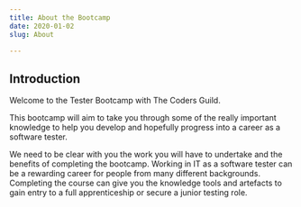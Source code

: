```yaml
---
title: About the Bootcamp
date: 2020-01-02
slug: About

---
```

## Introduction
Welcome to the Tester Bootcamp with The Coders Guild.

This bootcamp will aim to take you through some of the really important knowledge to help you develop and hopefully progress into a career as a software tester.

We need to be clear with you the work you will have to undertake and the benefits of completing the bootcamp. Working in IT as a software tester can be a rewarding career for people from many different backgrounds. Completing the course can give you the knowledge tools and artefacts to gain entry to a full apprenticeship or secure a junior testing role. 
